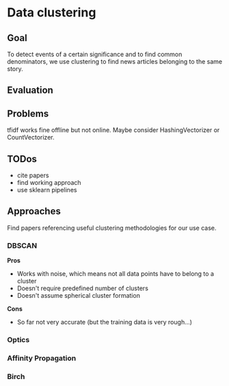 # Data clustering

## Goal

To detect events of a certain significance and to find common denominators, we use clustering to find news articles belonging to the same story.

## Evaluation


## Problems

tfidf works fine offline but not online. Maybe consider HashingVectorizer or CountVectorizer.

## TODos
* cite papers
* find working approach
* use sklearn pipelines

## Approaches

Find papers referencing useful clustering methodologies for our use case.

### DBSCAN

**Pros**

* Works with noise, which means not all data points have to belong to a cluster
* Doesn't require predefined number of clusters
* Doesn't assume spherical cluster formation

**Cons**

* So far not very accurate (but the training data is very rough...)

### Optics

### Affinity Propagation

### Birch

